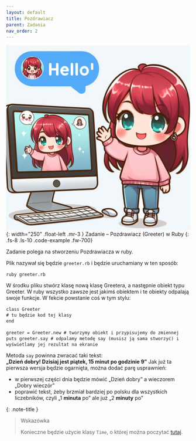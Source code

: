 ```yaml
---
layout: default
title: Pozdrawiacz
parent: Zadania
nav_order: 2
---
```

![](../../images/intros/greeter.jpg){: width="250" .float-left .mr-3 }
Zadanie – Pozdrawiacz (Greeter) w Ruby
{: .fs-8 .ls-10 .code-example .fw-700}

Zadanie polega na stworzeniu Pozdrawiacza w ruby.

Plik nazywał się będzie `greeter.rb` i będzie uruchamiany w ten sposób:
```
ruby greeter.rb
```
W środku pliku stwórz klasę nową klasę Greetera, a następnie obiekt typu Greeter. W ruby wszystko zawsze jest jakimś obiektem i te obiekty odpalają swoje funkcje. W fekcie powstanie coś w tym stylu:
```
class Greeter
# tu będzie kod tej klasy
end

greeter = Greeter.new # tworzymy obiekt i przypisujemy do zmiennej
puts greeter.say # odpalamy metodę say (musisz ją sama stworzyć) i wyświetlamy jej rezultat na ekranie
```

Metoda  `say`  powinna zwracać taki tekst:  
**„Dzień dobry! Dzisiaj jest piątek, 15 minut po godzinie 9”**
Jak już ta pierwsza wersja będzie ogarnięta, można dodać parę usprawnień:  
-  w pierwszej części dnia będzie mówić „Dzień dobry” a wieczorem „Dobry wieczór”
-  poprawić tekst, żeby brzmiał bardziej po polsku dla wszystkich liczebników, czyli „1  **minuta**  po” ale już „2  **minuty**  po”

{: .note-title }
> Wskazówka
>
> Konieczne będzie użycie klasy `Time`, o której można poczytać [tutaj](https://www.tutorialspoint.com/ruby/ruby_date_time.htm).